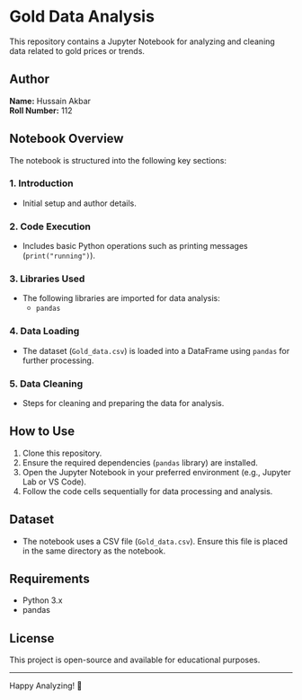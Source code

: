 
# Gold Data Analysis

This repository contains a Jupyter Notebook for analyzing and cleaning data related to gold prices or trends.

## Author
**Name:** Hussain Akbar  
**Roll Number:** 112

## Notebook Overview
The notebook is structured into the following key sections:

### 1. Introduction
- Initial setup and author details.

### 2. Code Execution
- Includes basic Python operations such as printing messages (`print("running")`).

### 3. Libraries Used
- The following libraries are imported for data analysis:
  - `pandas`

### 4. Data Loading
- The dataset (`Gold_data.csv`) is loaded into a DataFrame using `pandas` for further processing.

### 5. Data Cleaning
- Steps for cleaning and preparing the data for analysis.

## How to Use
1. Clone this repository.
2. Ensure the required dependencies (`pandas` library) are installed.
3. Open the Jupyter Notebook in your preferred environment (e.g., Jupyter Lab or VS Code).
4. Follow the code cells sequentially for data processing and analysis.

## Dataset
- The notebook uses a CSV file (`Gold_data.csv`). Ensure this file is placed in the same directory as the notebook.

## Requirements
- Python 3.x
- pandas

## License
This project is open-source and available for educational purposes.

---
Happy Analyzing! 🎉
